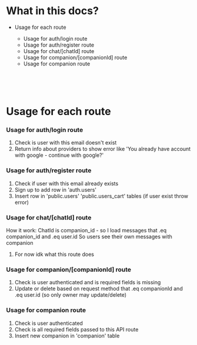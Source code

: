 # What in this docs?

- Usage for each route

  - Usage for auth/login route
  - Usage for auth/register route
  - Usage for chat/[chatId] route
  - Usage for companion/[companionId] route
  - Usage for companion route

<br/>
<br/>
<br/>

# Usage for each route

### Usage for auth/login route

1. Check is user with this email doesn't exist
2. Return info about providers to show error like 'You already have account with google - continue with google?'

### Usage for auth/register route

1. Check if user with this email already exists
2. Sign up to add row in 'auth.users'
3. Insert row in 'public.users' 'public.users_cart' tables (if user exist throw error)

### Usage for chat/[chatId] route

How it work:
ChatId is companion_id - so I load messages that .eq companion_id and .eq user.id
So users see their own messages with companion

1. For now idk what this route does

### Usage for companion/[companionId] route

1. Check is user authenticated and is required fields is missing
2. Update or delete based on request method that .eq companionId and .eq user.id (so only owner may update/delete)

### Usage for companion route

1. Check is user authenticated
2. Check is all required fields passed to this API route
3. Insert new companion in 'companion' table
